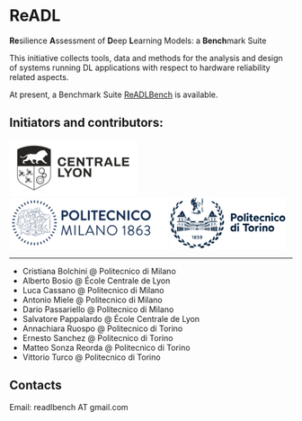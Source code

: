 # ReADL

**Re**silience **A**ssessment of **D**eep **L**earning Models: a **Bench**mark Suite

This initiative collects tools, data and methods for the analysis and design of systems running DL applications with respect to hardware reliability related aspects.

At present, a Benchmark Suite [ReADLBench](dnn_benchmark) is available.


## Initiators and contributors:

<img src="./lyon.jpeg" alt="drawing" style="height: 100px;"/>  <img src="./polimi.svg" alt="drawing" style="height: 90px;"/>   <img src="./polito.svg" alt="drawing" style="height: 90px;"/>

---

+ Cristiana Bolchini @ Politecnico di Milano
+ Alberto Bosio @ École Centrale de Lyon
+ Luca Cassano @ Politecnico di Milano
+ Antonio Miele @ Politecnico di Milano
+ Dario Passariello @ Politecnico di Milano
+ Salvatore Pappalardo @ École Centrale de Lyon
+ Annachiara Ruospo @ Politecnico di Torino
+ Ernesto Sanchez @ Politecnico di Torino
+ Matteo Sonza Reorda @ Politecnico di Torino
+ Vittorio Turco @ Politecnico di Torino

## Contacts

Email: readlbench AT gmail.com